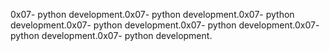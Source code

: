 0x07- python development.0x07- python development.0x07- python development.0x07- python development.0x07- python development.0x07- python development.0x07- python development.
